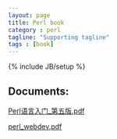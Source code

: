 ```yaml
---
layout: page
title: Perl book
category : perl
tagline: "Supporting tagline"
tags : [book]
---
```

{% include JB/setup %}

## Documents:

[Perl语言入门_第五版.pdf](/docs/perl/Perl语言入门_第五版.pdf)


[perl_webdev.pdf](/docs/perl/perl_webdev.pdf)


<script>
  (function(i,s,o,g,r,a,m){i['GoogleAnalyticsObject']=r;i[r]=i[r]||function(){
  (i[r].q=i[r].q||[]).push(arguments)},i[r].l=1*new Date();a=s.createElement(o),
  m=s.getElementsByTagName(o)[0];a.async=1;a.src=g;m.parentNode.insertBefore(a,m)
  })(window,document,'script','//www.google-analytics.com/analytics.js','ga');

  ga('create', 'UA-39534509-1', 'tophacker.github.io');
  ga('send', 'pageview');

</script>


